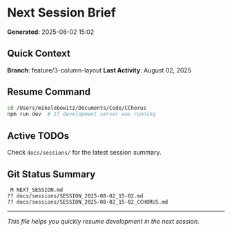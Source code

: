 # Next Session Brief

**Generated**: 2025-08-02 15:02

## Quick Context

**Branch**: feature/3-column-layout
**Last Activity**: August 02, 2025

## Resume Command

```bash
cd /Users/mikelebowitz/Documents/Code/CChorus
npm run dev  # If development server was running
```

## Active TODOs

Check `docs/sessions/` for the latest session summary.

## Git Status Summary

```
 M NEXT_SESSION.md
?? docs/sessions/SESSION_2025-08-02_15-02.md
?? docs/sessions/SESSION_2025-08-02_15-02_CCHORUS.md

```

---

*This file helps you quickly resume development in the next session.*
